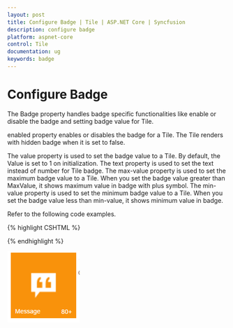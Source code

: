 ```yaml
---
layout: post
title: Configure Badge | Tile | ASP.NET Core | Syncfusion
description: configure badge
platform: aspnet-core
control: Tile
documentation: ug
keywords: badge
---
```


# Configure Badge

The Badge property handles badge specific functionalities like enable or disable the badge and setting badge value for Tile.

enabled property enables or disables the badge for a Tile. The Tile renders with hidden badge when it is set to false.

The value property is used to set the badge value to a Tile. By default, the Value is set to 1 on initialization. The text property is used to set the text instead of number for Tile badge. The max-value property is used to set the maximum badge value to a Tile. When you set the badge value greater than MaxValue, it shows maximum value in badge with plus symbol. The min-value property is used to set the minimum badge value to a Tile. When you set the badge value less than min-value, it shows minimum value in badge.

Refer to the following code examples.


{% highlight CSHTML %}



<ej-tile id="tile" image-position="@TileImagePosition.Center" tile-size="@TileSize.Medium" image-url="../Images/tile/windows/messages.png" text="Message">
    <e-tile-badge enabled="true" max-value="80" min-value="10" value="88" />
</ej-tile>

{% endhighlight %}



![](Configure-Badge_images/Configure-Badge_img1.png)



